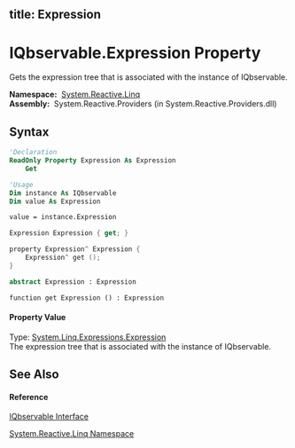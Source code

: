 title: Expression
---
# IQbservable.Expression Property

Gets the expression tree that is associated with the instance of IQbservable.

**Namespace:**  [System.Reactive.Linq](System.Reactive.Linq/System.Reactive.Linq)  
**Assembly:**  System.Reactive.Providers (in System.Reactive.Providers.dll)

## Syntax

```vb
'Declaration
ReadOnly Property Expression As Expression
    Get
```

```vb
'Usage
Dim instance As IQbservable
Dim value As Expression

value = instance.Expression
```

```csharp
Expression Expression { get; }
```

```c++
property Expression^ Expression {
    Expression^ get ();
}
```

```fsharp
abstract Expression : Expression
```

```jscript
function get Expression () : Expression
```

#### Property Value

Type: [System.Linq.Expressions.Expression](https://msdn.microsoft.com/en-us/library/Bb356138)  
The expression tree that is associated with the instance of IQbservable.

## See Also

#### Reference

[IQbservable Interface](IQbservable/IQbservable)

[System.Reactive.Linq Namespace](System.Reactive.Linq/System.Reactive.Linq)
